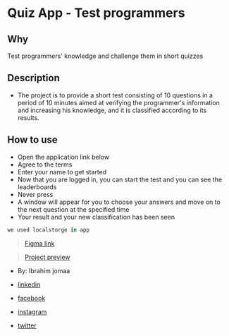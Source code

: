 # Quiz App - Test programmers

## Why
Test programmers' knowledge and challenge them in short quizzes

## Description
- The project is to provide a short test consisting of 10 questions 
in a period of 10 minutes aimed at verifying the programmer's information 
and increasing his knowledge, and it is classified according to its results.



## How to use

- Open the application link below
- Agree to the terms
- Enter your name to get started
- Now that you are logged in, you can start the test and you can see the leaderboards
- Never press
- A window will appear for you to choose your answers and move on to the next question at the specified time
- Your result and your new classification has been seen


```js
we used localstorge in app
```
>[Figma link](https://www.figma.com/file/lo2uYuFOM4G2fpLCiqJ9XZ/quiz?node-id=0%3A1)

>[Project preview](https://gsg-g10.github.io/ibrahimJomaa-Quiz/)


- By: Ibrahim jomaa

- [linkedin](https://www.linkedin.com/in/divluffy/)
- [facebook](https://www.facebook.com/div.luffy/)
- [instagram](https://www.instagram.com/divluffy/)
- [twitter](https://twitter.com/divluffy)

